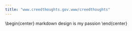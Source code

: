 ```yaml
---
title: "www.creedthoughts.gov.www/creedthoughts"
---
```


\begin{center} markdown design is my passion \end{center}


